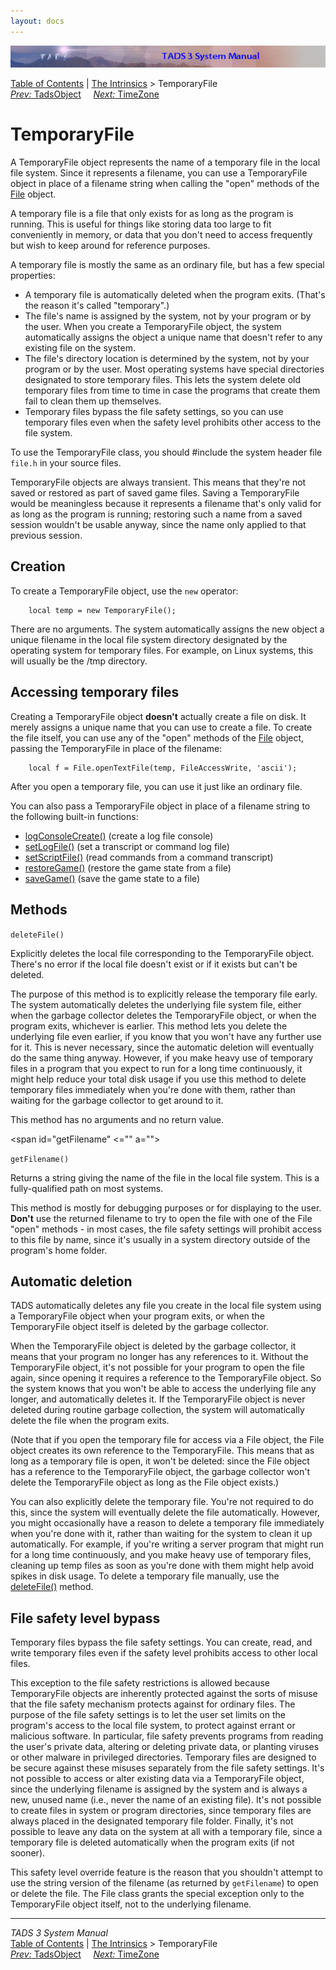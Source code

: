 ```yaml
---
layout: docs
---
```

<div class="topbar">

<img src="topbar.jpg" data-border="0" />

</div>

<div class="nav">

<a href="toc.html" class="nav">Table of Contents</a> \|
<a href="builtins.html" class="nav">The Intrinsics</a> \> TemporaryFile  
<span class="navnp"><a href="tadsobj.html" class="nav"><em>Prev:</em> TadsObject</a>
    <a href="timezone.html" class="nav"><em>Next:</em> TimeZone</a>    
</span>

</div>

<div class="main">

# TemporaryFile

A TemporaryFile object represents the name of a temporary file in the
local file system. Since it represents a filename, you can use a
TemporaryFile object in place of a filename string when calling the
"open" methods of the [File](file.html) object.

A temporary file is a file that only exists for as long as the program
is running. This is useful for things like storing data too large to fit
conveniently in memory, or data that you don't need to access frequently
but wish to keep around for reference purposes.

A temporary file is mostly the same as an ordinary file, but has a few
special properties:

- A temporary file is automatically deleted when the program exits.
  (That's the reason it's called "temporary".)
- The file's name is assigned by the system, not by your program or by
  the user. When you create a TemporaryFile object, the system
  automatically assigns the object a unique name that doesn't refer to
  any existing file on the system.
- The file's directory location is determined by the system, not by your
  program or by the user. Most operating systems have special
  directories designated to store temporary files. This lets the system
  delete old temporary files from time to time in case the programs that
  create them fail to clean them up themselves.
- Temporary files bypass the file safety settings, so you can use
  temporary files even when the safety level prohibits other access to
  the file system.

To use the TemporaryFile class, you should \#include the system header
file `file.h` in your source files.

TemporaryFile objects are always transient. This means that they're not
saved or restored as part of saved game files. Saving a TemporaryFile
would be meaningless because it represents a filename that's only valid
for as long as the program is running; restoring such a name from a
saved session wouldn't be usable anyway, since the name only applied to
that previous session.

## Creation

To create a TemporaryFile object, use the `new`
operator:

```
    local temp = new TemporaryFile();
```

There are no arguments. The system automatically assigns the new object
a unique filename in the local file system directory designated by the
operating system for temporary files. For example, on Linux systems,
this will usually be the /tmp directory.

## Accessing temporary files

Creating a TemporaryFile object **doesn't** actually create a file on
disk. It merely assigns a unique name that you can use to create a file.
To create the file itself, you can use any of the "open" methods of the
[File](file.html) object, passing the TemporaryFile in place of the
filename:

```
    local f = File.openTextFile(temp, FileAccessWrite, 'ascii');
```

After you open a temporary file, you can use it just like an ordinary
file.

You can also pass a TemporaryFile object in place of a filename string
to the following built-in functions:

- [logConsoleCreate()](tadsio.html#logConsoleCreate) (create a log file
  console)
- [setLogFile()](tadsio.html#setLogFile) (set a transcript or command log
  file)
- [setScriptFile()](tadsio.html#setScriptFile) (read commands from a
  command transcript)
- [restoreGame()](tadsgen.html#restoreGame) (restore the game state from
  a file)
- [saveGame()](tadsgen.html#saveGame) (save the game state to a file)

## Methods

<span id="deleteFile"></span>

`deleteFile()`

<div class="fdef">

Explicitly deletes the local file corresponding to the TemporaryFile
object. There's no error if the local file doesn't exist or if it exists
but can't be deleted.

The purpose of this method is to explicitly release the temporary file
early. The system automatically deletes the underlying file system file,
either when the garbage collector deletes the TemporaryFile object, or
when the program exits, whichever is earlier. This method lets you
delete the underlying file even earlier, if you know that you won't have
any further use for it. This is never necessary, since the automatic
deletion will eventually do the same thing anyway. However, if you make
heavy use of temporary files in a program that you expect to run for a
long time continuously, it might help reduce your total disk usage if
you use this method to delete temporary files immediately when you're
done with them, rather than waiting for the garbage collector to get
around to it.

This method has no arguments and no return value.

</div>

<span id="getFilename" <="" a=""></span>

`getFilename()`

<div class="fdef">

Returns a string giving the name of the file in the local file system.
This is a fully-qualified path on most systems.

This method is mostly for debugging purposes or for displaying to the
user. **Don't** use the returned filename to try to open the file with
one of the File "open" methods - in most cases, the file safety settings
will prohibit access to this file by name, since it's usually in a
system directory outside of the program's home folder.

</div>

## Automatic deletion

TADS automatically deletes any file you create in the local file system
using a TemporaryFile object when your program exits, or when the
TemporaryFile object itself is deleted by the garbage collector.

When the TemporaryFile object is deleted by the garbage collector, it
means that your program no longer has any references to it. Without the
TemporaryFile object, it's not possible for your program to open the
file again, since opening it requires a reference to the TemporaryFile
object. So the system knows that you won't be able to access the
underlying file any longer, and automatically deletes it. If the
TemporaryFile object is never deleted during routine garbage collection,
the system will automatically delete the file when the program exits.

(Note that if you open the temporary file for access via a File object,
the File object creates its own reference to the TemporaryFile. This
means that as long as a temporary file is open, it won't be deleted:
since the File object has a reference to the TemporaryFile object, the
garbage collector won't delete the TemporaryFile object as long as the
File object exists.)

You can also explicitly delete the temporary file. You're not required
to do this, since the system will eventually delete the file
automatically. However, you might occasionally have a reason to delete a
temporary file immediately when you're done with it, rather than waiting
for the system to clean it up automatically. For example, if you're
writing a server program that might run for a long time continuously,
and you make heavy use of temporary files, cleaning up temp files as
soon as you're done with them might help avoid spikes in disk usage. To
delete a temporary file manually, use the [deleteFile()](#deleteFile)
method.

## File safety level bypass

Temporary files bypass the file safety settings. You can create, read,
and write temporary files even if the safety level prohibits access to
other local files.

This exception to the file safety restrictions is allowed because
TemporaryFile objects are inherently protected against the sorts of
misuse that the file safety mechanism protects against for ordinary
files. The purpose of the file safety settings is to let the user set
limits on the program's access to the local file system, to protect
against errant or malicious software. In particular, file safety
prevents programs from reading the user's private data, altering or
deleting private data, or planting viruses or other malware in
privileged directories. Temporary files are designed to be secure
against these misuses separately from the file safety settings. It's not
possible to access or alter existing data via a TemporaryFile object,
since the underlying filename is assigned by the system and is always a
new, unused name (i.e., never the name of an existing file). It's not
possible to create files in system or program directories, since
temporary files are always placed in the designated temporary file
folder. Finally, it's not possible to leave any data on the system at
all with a temporary file, since a temporary file is deleted
automatically when the program exits (if not sooner).

This safety level override feature is the reason that you shouldn't
attempt to use the string version of the filename (as returned by
`getFilename`) to open or delete the file. The
File class grants the special exception only to the TemporaryFile object
itself, not to the underlying filename.

</div>

------------------------------------------------------------------------

<div class="navb">

*TADS 3 System Manual*  
<a href="toc.html" class="nav">Table of Contents</a> \|
<a href="builtins.html" class="nav">The Intrinsics</a> \> TemporaryFile  
<span class="navnp"><a href="tadsobj.html" class="nav"><em>Prev:</em> TadsObject</a>
    <a href="timezone.html" class="nav"><em>Next:</em> TimeZone</a>    
</span>

</div>
